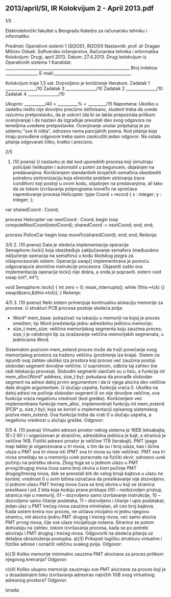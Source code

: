 2013/april/SI, IR Kolokvijum 2 - April 2013.pdf
--------------------------------------------------------------------------------


1/5

Elektrotehnički fakultet u Beogradu
Katedra za računarsku tehniku i informatiku

Predmet: Operativni sistemi 1 (SI2OS1, IR2OS1)
Nastavnik: prof. dr Dragan Milićev
Odsek: Softversko inženjerstvo, Računarska tehnika i informatika
Kolokvijum: Drugi, april 2013.
Datum: 27.4.2013.
Drugi kolokvijum iz Operativnih sistema 1
Kandidat: _____________________________________________________________
Broj indeksa: ________________  E-mail:______________________________________

Kolokvijum traje 1,5 sat. Dozvoljeno je korišćenje literature.
Zadatak 1 _______________/10   Zadatak 3 _______________/10
Zadatak 2 _______________/10   Zadatak 4 _______________/10

Ukupno: __________/40 = __________% = _________/15
Napomena: Ukoliko  u  zadatku  nešto  nije  dovoljno  precizno  definisano,  student  treba  da
uvede razumnu pretpostavku, da je uokviri (da bi se lakše prepoznala prilikom ocenjivanja) i
da  nastavi  da  izgrađuje  preostali  deo  svog  odgovora  na  temeljima  uvedene  pretpostavke.
Ocenjivanje unutar potpitanja je po sistemu "sve ili ništa",  odnosno  nema  parcijalnih  poena.
Kod pitanja koja imaju ponuđene odgovore treba samo zaokružiti jedan  odgovor.  Na  ostala
pitanja odgovarati čitko, kratko i precizno.


2/5
1. (10 poena)
U  nastavku  je  dat  kod  uporednih  procesa  koji  simuliraju  policijski  helikopter  i  automobil  u
poteri za beguncem, objašnjen na predavanjima. Korišćenjem standardnih brojačkih semafora
obezbediti  potrebnu  sinhronizaciju  koja  eliminiše  problem  utrkivanja  (race  condition) koji
postoji   u   ovom   kodu, objašnjen  na  predavanjima,   ali   tako  da  se  tokom  izvršavanja
potprograma moveTo ne sprečava napredovanje procesa Helicopter.
type Coord = record {
  x : integer;
  y : integer;
};

var sharedCoord : Coord;

process Helicopter
var nextCoord : Coord;
begin
  loop
    computeNextCoord(nextCoord);
    sharedCoord := nextCoord;
  end;
end;

process PoliceCar
begin
  loop
    moveTo(sharedCoord);
  end;
end;
Rešenje:

3/5
2. (10 poena)
Data je sledeća implementacija operacije Semaphore::lock() koja obezbeđuje zaključavanje
semafora  (međusobno  isključenje  operacija  na  semaforu)  u  kodu školskog jezgra   za
višeprocesorski sistem. Operacija swap() implementirana je pomoću odgovarajuće atomične
instrukcije procesora. Objasniti zašto ova implementacija operacije lock() nije dobra, a onda
je popraviti.
extern void swap (int*, int*);

void Semaphore::lock() {
  int zero = 0;
  mask_interrupts();
  while (!this->lck) {}
  swap(&zero,&(this->lck));
}
Rešenje:

4/5
3. (10 poena)
Neki sistem primenjuje kontinualnu alokaciju memorije za procese. U strukturi PCB procesa
postoje sledeća polja:

- Word* mem_base:  pokazivač  na lokaciju  u  memoriji na  kojoj je proces  smešten;  tip
Word predstavlja jednu adresibilnu jedinicu memorije;
- size_t mem_size:  veličina  memorijskog  segmenta  koju  zauzima  proces; size_t je
celobrojni tip za izražavanje veličina memorijskih segmenata, u jedinicama Word.

Sistemskim pozivom mem_extend proces može da traži povećanje svog memorijskog prostora
za traženu veličinu (proširenje iza kraja). Sistem će ispuniti ovaj zahtev ukoliko iza prostora
koji proces već zauzima postoji slobodan segment dovoljne veličine. U suprotnom, odbiće taj
zahtev (ne radi relokaciju procesa).
Slobodni segmenti ulančani su u listu, a funkcija
int mem_alloc(Word* address, size_t by);
pokušava  da  pronađe  slobodan  segment  na  adresi  datoj  prvim  argumentom  i  da  iz  njega
alocira deo veličine date drugim argumentom. U slučaju uspeha, funkcija vraća 0. Ukoliko na
datoj  adresi  ne  počinje  slobodan  segment  ili  on  nije  dovoljne  veličine,  ova  funkcija  vraća
negativnu vrednost (kod greške).
Korišćenjem već implementirane funkcije mem_alloc, implementirati funkciju
int mem_extend (PCB* p, size_t by);
koja se koristi u implementaciji opisanog sistemskog poziva mem_extend. Ova funkcija treba
da vrati 0 u slučaju uspeha, a negativnu vrednost u slučaju greške.
Odgovor:

5/5
4. (10 poena)
Virtuelni  adresni  prostor  nekog  sistema  je  16EB  (eksabajta,  1E=2
60
) i  organizovan  je
stranično,  adresibilna  jedinica  je  bajt,  a  stranica  je  veličine 1KB. Fizički  adresni  prostor  je
veličine 1TB (terabajt). PMT (page map table) je organizovana u tri nivoa, s tim da su i broj
ulaza, kao i širina ulaza u PMT sva tri nivoa isti (PMT sva tri nivoa su iste veličine). PMT sva
tri nivoa  smeštaju  se  u  memoriju  uvek  poravnate na fizički okvir, odnosno  uvek počinju na
početku okvira.  Zbog  toga  se u jednom ulazu u  PMT prvog/drugog nivoa  čuva  samo  broj
okvira u kom počinje PMT drugog/trećeg nivoa, dok se preostali biti do celog broja bajtova u
ulazu ne  koriste;  vrednost  0  u  svim  bitima  označava  da  preslikavanje  nije  dozvoljeno.  U
jednom  ulazu  PMT trećeg nivoa čuva se broj okvira u koji se stranica preslikava i još 2 bita
koja  koduju  prava  pristupa  (00 – nedozvoljen  pristup,  stranica  nije  u  memoriji, 01 –
dozvoljeno  samo  izvršavanje  instrukcije,  10 – dozvoljeno  samo  čitanje  podataka,  11 –
dozvoljeno i čitanje i upis podataka); jedan ulaz u PMT trećeg nivoa zauzima minimalan, ali
ceo broj bajtova.
Kada  sistem  kreira  nov  proces,  ne  učitava inicijalno ni  jednu njegovu stranicu,  niti  alocira
ijednu  PMT  drugog i  trećeg nivoa,  već  samo alocira PMT  prvog  nivoa,  čije sve  ulaze
inicijalizuje nulama. Stranice se potom dohvataju na zahtev, tokom izvršavanja procesa, kada
se po potrebi alociraju i PMT drugog i trećeg nivoa.
Odgovoriti na sledeća pitanja uz detaljna obrazloženja postupka.
a)(3) Prikazati logičku strukturu virtuelne i fizičke adrese i označiti veličinu svakog polja.
Odgovor:




b)(3) Koliko  memorije  minimalno  zauzima  PMT  alocirana  za  proces  prilikom  njegovog
kreiranja?
Odgovor:




c)(4) Koliko ukupno memorije   zauzimaju   sve   PMT   alocirane   za   proces   koji   je u
dosadašnjem toku izvršavanja adresirao najnižih 1GB svog virtuelnog adresnog prostora?
Odgovor:

Izrada:
